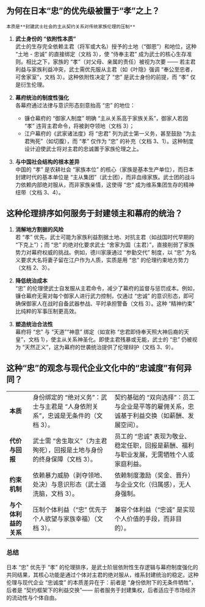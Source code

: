 ## 为何在日本“忠”的优先级被置于“孝”之上？
	本质是**封建武士社会的主从契约关系对传统家族伦理的压制**
1. **武士身份的 “依附性本质”**  
    武士的生存完全依赖主君（将军或大名）授予的土地（“御恩”）和地位，这种 “土地 - 忠诚” 的直接绑定（文档 3），使 “侍奉主君” 成为武士的核心生存准则。相比之下，家族的 “孝”（对父母、亲属的责任）被视为次要 —— 若主君利益与家族利益冲突，武士需优先服从主君（如《叶隐》强调 “奉公至忠者，可舍家室”，文档 3）。这种依附性决定了 “忠” 是武士身份的前提，而 “孝” 仅是衍生伦理。
    
2. **幕府统治的制度性强化**  
    各幕府通过法律与意识形态刻意抬高 “忠” 的地位：
    
    - 镰仓幕府的 “御家人制度” 明确 “主从关系高于家族关系”，御家人若因 “孝” 违背主君命令，将被剥夺领地（文档 3）；
    - 江户幕府的《武家诸法度》将 “忠君” 列为武士第一义务，甚至鼓励 “为主君殉死”（如切腹），而 “孝” 仅作为 “忠” 的补充（文档 3、1）。这种制度设计迫使武士将对主君的忠诚置于家族伦理之上。
3. **与中国社会结构的根本差异**  
    中国的 “孝” 是农耕社会 “家族本位” 的核心（家族是基本生产单位），而日本封建时代的基本单位是 “主从集团”（武士团），而非血缘家族。武士团的战斗力依赖内部绝对服从，而非家族亲情，这使得 “忠” 成为维系集团生存的精神纽带（文档 3、4）。


## 这种伦理排序如何服务于封建领主和幕府的统治？
1. **消解地方割据的风险**  
    若 “孝” 优先，武士可能为家族利益割据土地、对抗主君（如战国时代早期的 “下克上”）；而 “忠” 的绝对化要求武士 “舍家为国（主君）”，直接削弱了家族势力对幕府权威的挑战。例如，德川家康通过 “参勤交代” 制度，以 “忠” 为名义要求大名将妻子留在江户作为人质，实质是用 “忠” 的伦理约束地方势力（文档 2、3）。
    
2. **降低统治成本**  
    “忠” 的伦理使武士自发服从主君命令，减少了幕府的监督与惩罚成本。例如，镰仓幕府无需对每个御家人进行武力控制，仅通过 “忠诚” 的意识形态，即可确保御家人在战时自备武器参战、平时承担警备（文档 3）。这种 “精神约束” 比纯粹的军事压制更高效。
    
3. **塑造统治合法性**  
    幕府将 “忠” 与 “天道”“神意” 绑定（如宣称 “忠君即侍奉天照大神后裔的天皇”，文档 1），使主从关系神圣化。即使主君残暴或无能，武士的 “忠” 仍被视为 “天然正义”，这为幕府的世袭统治提供了伦理辩护（文档 3、9）。


## 这种“忠”的观念与现代企业文化中的“忠诚度”有何异同？
|   |   |   |
|---|---|---|
|**本质**|身份绑定的 “绝对义务”：武士与主君是 “人身依附关系”，忠诚是无条件的（文档 3）。|契约基础的 “双向选择”：员工与企业是平等的雇佣关系，忠诚基于利益交换（如薪酬、发展空间）。|
|**代价与回报**|武士需 “舍生取义”（为主君殉死），回报是土地与身份的终身保障（文档 3）。|员工的 “忠诚” 表现为敬业、稳定任职，回报是薪酬、福利与职业发展，无需牺牲个人或家庭利益。|
|**约束机制**|依赖暴力威胁（剥夺领地、处决）与意识形态（武士道洗脑，文档 3）。|依赖制度激励（奖金、晋升）与企业文化（归属感），无人身强制。|
|**与个体利益的关系**|压制个体利益（“忠” 优先于个人欲望与家族幸福）（文档 3）。|兼容个体利益（“忠诚” 是实现个人价值的手段，而非目的）。|

### 总结

日本 “忠” 优先于 “孝” 的伦理排序，是武士阶层依附性生存逻辑与幕府制度强化的共同结果，其核心功能是通过个体对主君的绝对服从，维系封建统治的稳定。这种伦理与现代企业 “忠诚度” 的本质差异在于：前者是 “身份依附下的无条件牺牲”，后者是 “契约框架下的利益交换”—— 前者服务于封建集权，后者适应于市场经济的流动性与个体自由。

